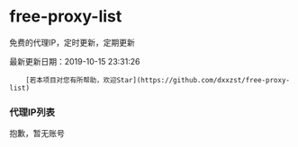 # free-proxy-list

免费的代理IP，定时更新，定期更新

最新更新日期：2019-10-15 23:31:26 

 
        [若本项目对您有所帮助，欢迎Star](https://github.com/dxxzst/free-proxy-list) 

 ### 代理IP列表

抱歉，暂无账号

>